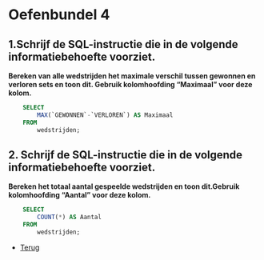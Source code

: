 # Oefenbundel 4

## 1.Schrijf de SQL-instructie die in de volgende informatiebehoefte voorziet.

**Bereken van alle wedstrijden het maximale verschil tussen gewonnen en verloren sets en toon dit. Gebruik kolomhoofding “Maximaal” voor deze kolom.**

```sql
    SELECT
        MAX(`GEWONNEN`-`VERLOREN`) AS Maximaal
    FROM
        wedstrijden;
```

## 2. Schrijf de SQL-instructie die in de volgende informatiebehoefte voorziet.

**Bereken het totaal aantal gespeelde wedstrijden en toon dit.Gebruik kolomhoofding “Aantal” voor deze kolom.**

```sql
    SELECT
        COUNT(*) AS Aantal
    FROM
        wedstrijden;
```

- [Terug](/Index/Oefeningen-Databases/Deel4.md)